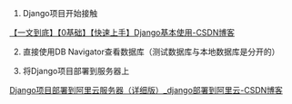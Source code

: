 1. Django项目开始接触

[【一文到底】【0基础】【快速上手】Django基本使用-CSDN博客](https://blog.csdn.net/Ans_min/article/details/123146335?ops_request_misc=%7B%22request%5Fid%22%3A%222cc860100bfb229e517dc785ad7cf03d%22%2C%22scm%22%3A%2220140713.130102334..%22%7D&request_id=2cc860100bfb229e517dc785ad7cf03d&biz_id=0&utm_medium=distribute.pc_search_result.none-task-blog-2~all~top_positive~default-1-123146335-null-null.142^v101^pc_search_result_base7&utm_term=Django&spm=1018.2226.3001.4449)

2. 直接使用DB Navigator查看数据库（测试数据库与本地数据库是分开的）

3. 将Django项目部署到服务器上

[Django项目部署到阿里云服务器（详细版）_django部署到阿里云-CSDN博客](https://blog.csdn.net/weixin_58293480/article/details/134741013)